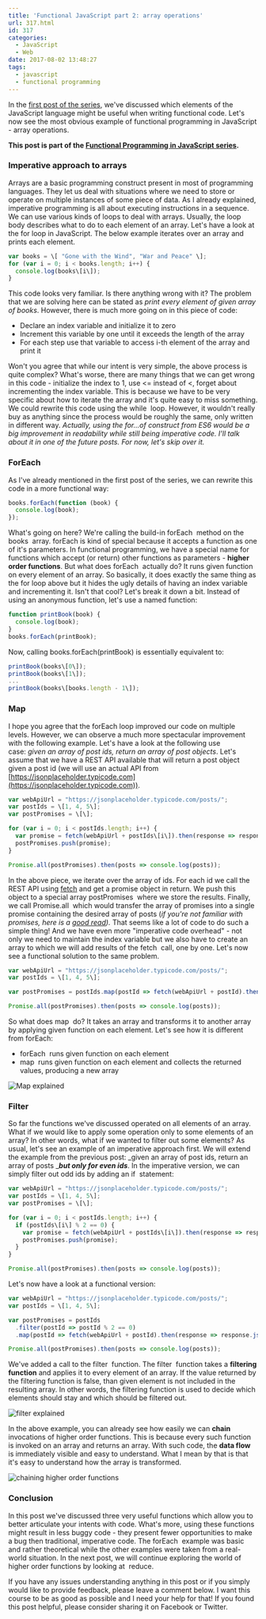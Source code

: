 ```yaml
---
title: 'Functional JavaScript part 2: array operations'
url: 317.html
id: 317
categories:
  - JavaScript
  - Web
date: 2017-08-02 13:48:27
tags:
  - javascript
  - functional programming
---
```


In the [first post of the series](http://codewithstyle.info/functional-javascript-part-1-introduction/), we've discussed which elements of the JavaScript language might be useful when writing functional code. Let's now see the most obvious example of functional programming in JavaScript - array operations. 

**This post is part of the [Functional Programming in JavaScript series](https://codewithstyle.info/functional-programming-javascript-plain-words/).**

### Imperative approach to arrays

Arrays are a basic programming construct present in most of programming languages. They let us deal with situations where we need to store or operate on multiple instances of some piece of data. As I already explained, imperative programming is all about executing instructions in a sequence. We can use various kinds of loops to deal with arrays. Usually, the loop body describes what to do to each element of an array. Let's have a look at the for loop in JavaScript. The below example iterates over an array and prints each element.

```javascript
var books = \[ "Gone with the Wind", "War and Peace" \]; 
for (var i = 0; i < books.length; i++) {
  console.log(books\[i\]);
}
```

This code looks very familiar. Is there anything wrong with it? The problem that we are solving here can be stated as _print every element of given array of books_. However, there is much more going on in this piece of code:

*   Declare an index variable and initialize it to zero
*   Increment this variable by one until it exceeds the length of the array
*   For each step use that variable to access i-th element of the array and print it

Won't you agree that while our intent is very simple, the above process is quite complex? What's worse, there are many things that we can get wrong in this code - initialize the index to 1, use <= instead of <, forget about incrementing the index variable. This is because we have to be very specific about how to iterate the array and it's quite easy to miss something. We could rewrite this code using the while  loop. However, it wouldn't really buy as anything since the process would be roughly the same, only written in different way. _Actually, using the for...of construct from ES6 would be a big improvement in readability while still being imperative code. I'll talk about it in one of the future posts. For now, let's skip over it._

### ForEach

As I've already mentioned in the first post of the series, we can rewrite this code in a more functional way:

```javascript
books.forEach(function (book) {
  console.log(book);
});
```

What's going on here? We're calling the build-in forEach  method on the books  array. forEach is kind of special because it accepts a function as one of it's parameters. In functional programming, we have a special name for functions which accept (or return) other functions as parameters - **higher order functions**. But what does forEach  actually do? It runs given function on every element of an array. So basically, it does exactly the same thing as the for loop above but it hides the ugly details of having an index variable and incrementing it. Isn't that cool? Let's break it down a bit. Instead of using an anonymous function, let's use a named function:

```javascript
function printBook(book) {
  console.log(book);
}
books.forEach(printBook);
```

Now, calling books.forEach(printBook) is essentially equivalent to:

```javascript
printBook(books\[0\]);
printBook(books\[1\]);
...
printBook(books\[books.length - 1\]);
```

### Map

I hope you agree that the forEach loop improved our code on multiple levels. However, we can observe a much more spectacular improvement with the following example. Let's have a look at the following use case: _given an array of post ids, return an array of post objects_. Let's assume that we have a REST API available that will return a post object given a post id (we will use an actual API from [https://jsonplaceholder.typicode.com](https://jsonplaceholder.typicode.com)).

```javascript
var webApiUrl = "https://jsonplaceholder.typicode.com/posts/";
var postIds = \[1, 4, 5\];
var postPromises = \[\];

for (var i = 0; i < postIds.length; i++) {
  var promise = fetch(webApiUrl + postIds\[i\]).then(response => response.json());
  postPromises.push(promise);
}

Promise.all(postPromises).then(posts => console.log(posts));
```

In the above piece, we iterate over the array of ids. For each id we call the REST API using [fetch](https://developer.mozilla.org/en-US/docs/Web/API/Fetch_API) and get a promise object in return. We push this object to a special array postPromises  where we store the results. Finally, we call Promise.all  which would transfer the array of promises into a single promise containing the desired array of posts (_if you're not familiar with promises, here is a [good read](https://developers.google.com/web/fundamentals/getting-started/primers/promises))._ That seems like a lot of code to do such a simple thing! And we have even more "imperative code overhead" - not only we need to maintain the index variable but we also have to create an array to which we will add results of the fetch  call, one by one. Let's now see a functional solution to the same problem.

```javascript
var webApiUrl = "https://jsonplaceholder.typicode.com/posts/";
var postIds = \[1, 4, 5\];

var postPromises = postIds.map(postId => fetch(webApiUrl + postId).then(response => response.json()));

Promise.all(postPromises).then(posts => console.log(posts));
```

So what does map  do? It takes an array and transforms it to another array by applying given function on each element. Let's see how it is different from forEach:

*   forEach  runs given function on each element
*   map  runs given function on each element and collects the returned values, producing a new array

![](/images/2017/08/Map-explained.png "Map explained")

### Filter

So far the functions we've discussed operated on all elements of an array. What if we would like to apply some operation only to some elements of an array? In other words, what if we wanted to filter out some elements? As usual, let's see an example of an imperative approach first. We will extend the example from the previous post: _given an array of post ids, return an array of posts _**_but only for even ids_**. In the imperative version, we can simply filter out odd ids by adding an if  statement:

```javascript
var webApiUrl = "https://jsonplaceholder.typicode.com/posts/";
var postIds = \[1, 4, 5\];
var postPromises = \[\];

for (var i = 0; i < postIds.length; i++) {
  if (postIds\[i\] % 2 == 0) {
    var promise = fetch(webApiUrl + postIds\[i\]).then(response => response.json());
    postPromises.push(promise);
  }
}

Promise.all(postPromises).then(posts => console.log(posts));
```

Let's now have a look at a functional version:

```javascript
var webApiUrl = "https://jsonplaceholder.typicode.com/posts/";
var postIds = \[1, 4, 5\];

var postPromises = postIds
  .filter(postId => postId % 2 == 0)
  .map(postId => fetch(webApiUrl + postId).then(response => response.json()));

Promise.all(postPromises).then(posts => console.log(posts));
```

We've added a call to the filter  function. The filter  function takes a **filtering function** and applies it to every element of an array. If the value returned by the filtering function is false, than given element is not included in the resulting array. In other words, the filtering function is used to decide which elements should stay and which should be filtered out. 

![](/images/2017/08/filter-explained.png "filter explained") 

In the above example, you can already see how easily we can **chain** invocations of higher order functions. This is because every such function is invoked on an array and returns an array. With such code, the **data flow** is immediately visible and easy to understand. What I mean by that is that it's easy to understand how the array is transformed. 

![](/images/2017/08/chaining-higher-order-functions-1.png "chaining higher order functions")

### Conclusion

In this post we've discussed three very useful functions which allow you to better articulate your intents with code. What's more, using these functions might result in less buggy code - they present fewer opportunities to make a bug then traditional, imperative code. The forEach  example was basic and rather theoretical while the other examples were taken from a real-world situation. In the next post, we will continue exploring the world of higher order functions by looking at  reduce. 

If you have any issues understanding anything in this post or if you simply would like to provide feedback, please leave a comment below. I want this course to be as good as possible and I need your help for that! If you found this post helpful, please consider sharing it on Facebook or Twitter.